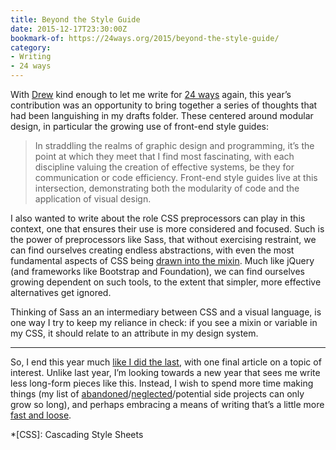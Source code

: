 ```yaml
---
title: Beyond the Style Guide
date: 2015-12-17T23:30:00Z
bookmark-of: https://24ways.org/2015/beyond-the-style-guide/
category:
- Writing
- 24 ways
---
```

With [Drew][1] kind enough to let me write for [24 ways][2] again, this year’s contribution was an opportunity to bring together a series of thoughts that had been languishing in my drafts folder. These centered around modular design, in particular the growing use of front-end style guides:

> In straddling the realms of graphic design and programming, it’s the point at which they meet that I find most fascinating, with each discipline valuing the creation of effective systems, be they for communication or code efficiency. Front-end style guides live at this intersection, demonstrating both the modularity of code and the application of visual design.

I also wanted to write about the role CSS preprocessors can play in this context, one that ensures their use is more considered and focused. Such is the power of preprocessors like Sass, that without exercising restraint, we can find ourselves creating endless abstractions, with even the most fundamental aspects of CSS being [drawn into the mixin][4]. Much like jQuery (and frameworks like Bootstrap and Foundation), we can find ourselves growing dependent on such tools, to the extent that simpler, more effective alternatives get ignored.

Thinking of Sass an an intermediary between CSS and a visual language, is one way I try to keep my reliance in check: if you see a mixin or variable in my CSS, it should relate to an attribute in my design system.

***

So, I end this year much [like I did the last][5], with one final article on a topic of interest. Unlike last year, I’m looking towards a new year that sees me write less long-form pieces like this. Instead, I wish to spend more time making things (my list of [abandoned][6]/[neglected][7]/potential side projects can only grow so long), and perhaps embracing a means of writing that’s a little more [fast and loose][8].

*[CSS]: Cascading Style Sheets

[1]: https://allinthehead.com/
[2]: https://24ways.org/2015/
[3]: https://louderthanten.com/articles/story/design-machines
[4]: https://css-tricks.com/snippets/sass/bem-mixins/
[5]: /2014/12/naming_things
[6]: https://github.com/paulrobertlloyd/barebones
[7]: https://github.com/bradshawsguide/website
[8]: https://alistapart.com/column/write-what-you-know-now

